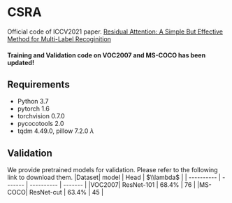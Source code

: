 # CSRA
Official code of ICCV2021 paper. [Residual Attention: A Simple But Effective Method for Multi-Label Recoginition](https://arxiv.org/abs/2108.02456)<br>

#### Training and Validation code on VOC2007 and MS-COCO has been updated!

## Requirements
- Python 3.7
- pytorch 1.6
- torchvision 0.7.0
- pycocotools 2.0
- tqdm 4.49.0, pillow 7.2.0
$\lambda$

## Validation
We provide pretrained models for validation. Please refer to the following link to download them. 
|Dataset| model       |  Head  | $\\lambda$  |
|  ---------- | -------  |  ---------- | -------   |
|VOC2007| ResNet-101   |   68.4%      |  76   |
|MS-COCO| ResNet-cut |  63.4%      |  45   |
